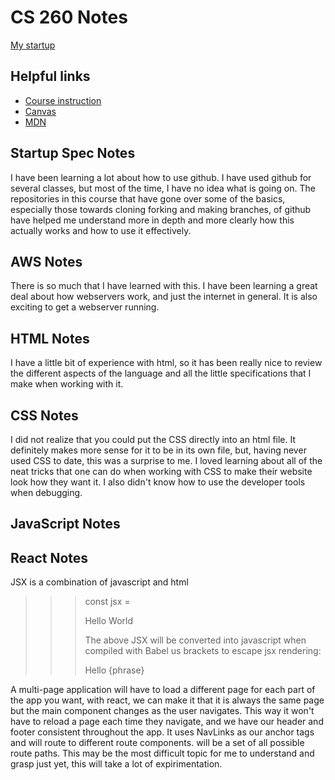 # CS 260 Notes

[My startup](https://simon.cs260.click)

## Helpful links

- [Course instruction](https://github.com/webprogramming260)
- [Canvas](https://byu.instructure.com)
- [MDN](https://developer.mozilla.org)

## Startup Spec Notes

I have been learning a lot about how to use github. I have used github for several classes, but most of the time, I have no idea what is going on. The repositories in this course that have gone over some of the basics, especially those towards cloning forking and making branches, of github have helped me understand more in depth and more clearly how this actually works and how to use it effectively. 

## AWS Notes

There is so much that I have learned with this. I have been learning a great deal about how webservers work, and just the internet in general. It is also exciting to get a webserver running.

## HTML Notes

I have a little bit of experience with html, so it has been really nice to review the different aspects of the language and all the little specifications that I make when working with it.

## CSS Notes

I did not realize that you could put the CSS directly into an html file. It definitely makes more sense for it to be in its own file, but, having never used CSS to date, this was a surprise to me. I loved learning about all of the neat tricks that one can do when working with CSS to make their website look how they want it. I also didn't know how to use the developer tools when debugging.

## JavaScript Notes



## React Notes

JSX is a combination of javascript and html
>>> const jsx = <p>Hello World</p>
The above JSX will be converted into javascript when compiled with Babel
us brackets to escape jsx rendering:
>>> <div>
>>>     <p>Hello {phrase}</p>
>>> </div>
A multi-page application will have to load a different page for each part of the app you want, with react, we can make it that it is always the same page but the main component changes as the user navigates. This way it won't have to reload a page each time they navigate, and we have our header and footer consistent throughout the app. It uses NavLinks as our anchor tags and will route to different route components. <Routes> will be a set of all possible route paths. 
This may be the most difficult topic for me to understand and grasp just yet, this will take a lot of expirimentation. 
